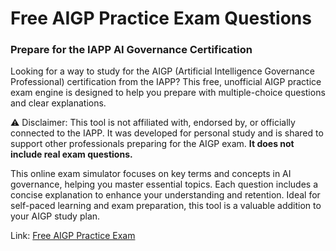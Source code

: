 # Free AIGP Practice Exam Questions 
### Prepare for the IAPP AI Governance Certification

Looking for a way to study for the AIGP (Artificial Intelligence Governance Professional) certification from the IAPP? This free, unofficial AIGP practice exam engine is designed to help you prepare with multiple-choice questions and clear explanations.

⚠️ Disclaimer: This tool is not affiliated with, endorsed by, or officially connected to the IAPP. It was developed for personal study and is shared to support other professionals preparing for the AIGP exam. **It does not include real exam questions.**

This online exam simulator focuses on key terms and concepts in AI governance, helping you master essential topics. Each question includes a concise explanation to enhance your understanding and retention. Ideal for self-paced learning and exam preparation, this tool is a valuable addition to your AIGP study plan.

Link: [ Free AIGP Practice Exam](https://www.aigovernance.expert/aigp-certification-practice-test-free-exam-1/)

